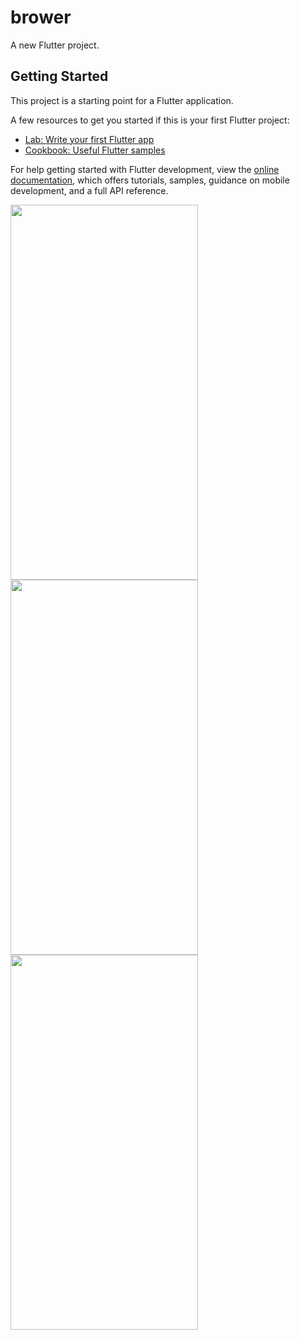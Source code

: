 # brower

A new Flutter project.

## Getting Started

This project is a starting point for a Flutter application.

A few resources to get you started if this is your first Flutter project:

- [Lab: Write your first Flutter app](https://docs.flutter.dev/get-started/codelab)
- [Cookbook: Useful Flutter samples](https://docs.flutter.dev/cookbook)

For help getting started with Flutter development, view the
[online documentation](https://docs.flutter.dev/), which offers tutorials,
samples, guidance on mobile development, and a full API reference.


<img src="https://github.com/userdixit/brower/assets/120080979/5233a778-4e0a-40ea-adad-7e57565db2a4" width="300" height="600">


<img src="https://github.com/userdixit/brower/assets/120080979/2126c8cb-e386-4afc-9f5d-daae8c489a6e" width="300" height="600">



<img src="https://github.com/userdixit/brower/assets/120080979/4702b8a3-6a28-41b0-9634-37356498e1ee" width="300" height="600">
